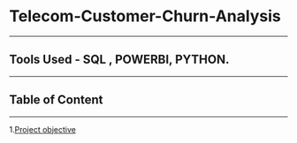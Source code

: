 # Telecom-Customer-Churn-Analysis
---
## Tools Used - SQL , POWERBI, PYTHON.
---
## Table of Content
---
1.[Project objective](project-objective)
